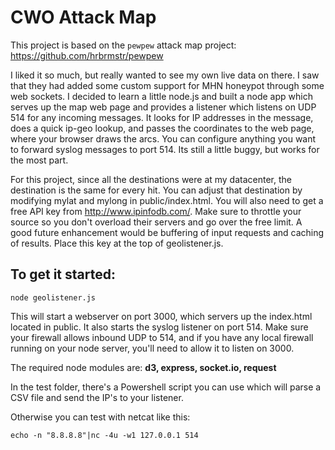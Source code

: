 # CWO Attack Map
This project is based on the `pewpew` attack map project: https://github.com/hrbrmstr/pewpew

I liked it so much, but really wanted to see my own live data on there. I saw that they had added some custom support for MHN honeypot through some web sockets. I decided to learn a little node.js and built a node app which serves up the map web page and provides a listener which listens on UDP 514 for any incoming messages. It looks for IP addresses in the message, does a quick ip-geo lookup, and passes the coordinates to the web page, where your browser draws the arcs. You can configure anything you want to forward syslog messages to port 514. Its still a little buggy, but works for the most part.

For this project, since all the destinations were at my datacenter, the destination is the same for every hit. You can adjust that destination by modifying mylat and mylong in public/index.html. You will also need to get a free API key from http://www.ipinfodb.com/. Make sure to throttle your source so you don't overload their servers and go over the free limit. A good future enhancement would be buffering of input requests and caching of results. Place this key at the top of geolistener.js.

## To get it started:

`node geolistener.js`

This will start a webserver on port 3000, which servers up the index.html located in public. It also starts the syslog listener on port 514. Make sure your firewall allows inbound UDP to 514, and if you have any local firewall running on your node server, you'll need to allow it to listen on 3000.

The required node modules are: **d3, express, socket.io, request**

In the test folder, there's a Powershell script you can use which will parse a CSV file and send the IP's to your listener.

Otherwise you can test with netcat like this:

`echo -n "8.8.8.8"|nc -4u -w1 127.0.0.1 514`

